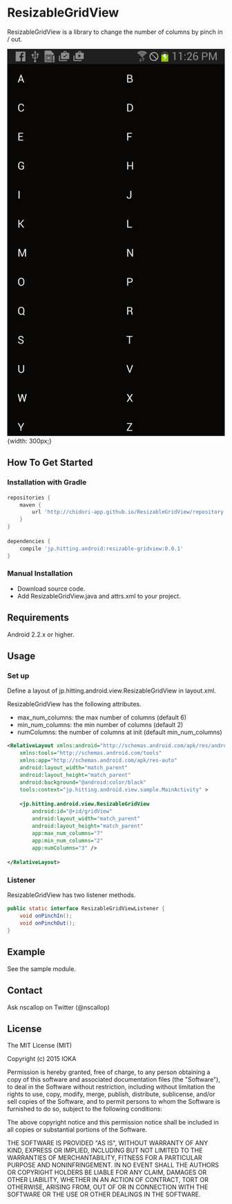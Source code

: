 # ResizableGridView

ResizableGridView is a library to change the number of columns by pinch in / out.

![Screen Shot](https://raw.githubusercontent.com/chidori-app/ResizableGridView/master/imgs/anime.gif){width: 300px;}


## How To Get Started

### Installation with Gradle

```gradle
repositories {
    maven {
        url 'http://chidori-app.github.io/ResizableGridView/repository'
    }
}

dependencies {
    compile 'jp.hitting.android:resizable-gridview:0.0.1'
}
```

### Manual Installation

* Download source code.
* Add ResizableGridView.java and attrs.xml to your project.


## Requirements

Android 2.2.x or higher.


## Usage

### Set up

Define a layout of jp.hitting.android.view.ResizableGridView in layout.xml.

ResizableGridView has the following attributes.

* max_num_columns: the max number of columns (default 6)
* min_num_columns: the min number of columns (default 2)
* numColumns: the number of columns at init (default min_num_columns)


```xml
<RelativeLayout xmlns:android="http://schemas.android.com/apk/res/android"
    xmlns:tools="http://schemas.android.com/tools"
    xmlns:app="http://schemas.android.com/apk/res-auto"
    android:layout_width="match_parent"
    android:layout_height="match_parent"
    android:background="@android:color/black"
    tools:context="jp.hitting.android.view.sample.MainActivity" >

    <jp.hitting.android.view.ResizableGridView
        android:id="@+id/gridView"
        android:layout_width="match_parent"
        android:layout_height="match_parent"
        app:max_num_columns="7"
        app:min_num_columns="2"
        app:numColumns="3" />

</RelativeLayout>
```


### Listener

ResizableGridView has two listener methods.

```Java
public static interface ResizableGridViewListener {
	void onPinchIn();
	void onPinchOut();
}
```


## Example

See the sample module.


## Contact

Ask nscallop on Twitter (@nscallop)



## License

The MIT License (MIT)

Copyright (c) 2015 IOKA

Permission is hereby granted, free of charge, to any person obtaining a copy
of this software and associated documentation files (the "Software"), to deal
in the Software without restriction, including without limitation the rights
to use, copy, modify, merge, publish, distribute, sublicense, and/or sell
copies of the Software, and to permit persons to whom the Software is
furnished to do so, subject to the following conditions:

The above copyright notice and this permission notice shall be included in all
copies or substantial portions of the Software.

THE SOFTWARE IS PROVIDED "AS IS", WITHOUT WARRANTY OF ANY KIND, EXPRESS OR
IMPLIED, INCLUDING BUT NOT LIMITED TO THE WARRANTIES OF MERCHANTABILITY,
FITNESS FOR A PARTICULAR PURPOSE AND NONINFRINGEMENT. IN NO EVENT SHALL THE
AUTHORS OR COPYRIGHT HOLDERS BE LIABLE FOR ANY CLAIM, DAMAGES OR OTHER
LIABILITY, WHETHER IN AN ACTION OF CONTRACT, TORT OR OTHERWISE, ARISING FROM,
OUT OF OR IN CONNECTION WITH THE SOFTWARE OR THE USE OR OTHER DEALINGS IN THE
SOFTWARE.
